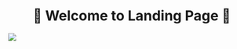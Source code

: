 <h1 align="center">🚩 Welcome to Landing Page 🚩</h1>
 
[<img src="https://res.cloudinary.com/dojn5va73/image/upload/v1675188837/landingPage_bxhkze.png" >](https://landing-page-u316.onrender.com/)